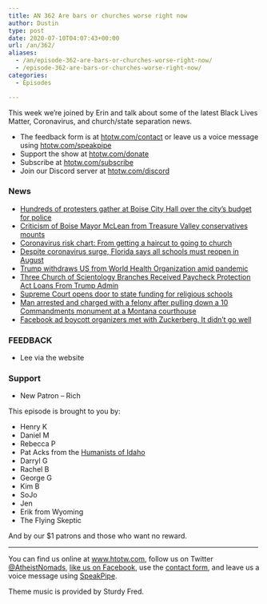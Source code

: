 ```yaml
---
title: AN 362 Are bars or churches worse right now
author: Dustin
type: post
date: 2020-07-10T04:07:43+00:00
url: /an/362/
aliases: 
  - /an/episode-362-are-bars-or-churches-worse-right-now/
  - /episode-362-are-bars-or-churches-worse-right-now/
categories:
  - Episodes

---
```

<div id="buzzsprout-player-10552747"></div><script src="https://www.buzzsprout.com/1983601/10552747-362-are-bars-or-churches-worse-right-now.js?container_id=buzzsprout-player-10552747&player=small" type="text/javascript" charset="utf-8"></script>

This week we’re joined by Erin and talk about some of the latest Black Lives Matter, Coronavirus, and church/state separation news.

<!--more-->

 * The feedback form is at [htotw.com/contact](https://htotw.com/contact) or leave us a voice message using <a href="https://htotw.com/speakpipe" target="_blank" rel="noopener noreferrer">htotw.com/speakpipe</a>
 * Support the show at <a href="https://htotw.com/donate" target="_blank" rel="payment noopener noreferrer">htotw.com/donate</a>
 * Subscribe at <a href="https://htotw.com/subscribe" target="_blank" rel="noopener noreferrer">htotw.com/subscribe</a>
 * Join our Discord server at <a href="https://htotw.com/discord" target="_blank" rel="noopener noreferrer">htotw.com/discord</a>

### News

  * [Hundreds of protesters gather at Boise City Hall over the city’s budget for police][1]
  * [Criticism of Boise Mayor McLean from Treasure Valley conservatives mounts][2]
  * [Coronavirus risk chart: From getting a haircut to going to church][3]
  * [Despite coronavirus surge, Florida says all schools must reopen in August][4]
  * [Trump withdraws US from World Health Organization amid pandemic][5]
  * [Three Church of Scientology Branches Received Paycheck Protection Act Loans From Trump Admin][6]
  * [Supreme Court opens door to state funding for religious schools][7]
  * [Man arrested and charged with a felony after pulling down a 10 Commandments monument at a Montana courthouse][8]
  * [Facebook ad boycott organizers met with Zuckerberg. It didn’t go well][9]

### FEEDBACK

  * Lee via the website

### Support

  * New Patron &#8211; Rich

This episode is brought to you by:

  * Henry K
  * Daniel M
  * Rebecca P
  * Pat Acks from the <a href="https://www.humanistsofidaho.org" target="_blank" rel="noopener noreferrer">Humanists of Idaho</a>
  * Darryl G
  * Rachel B
  * George G
  * Kim B
  * SoJo
  * Jen
  * Erik from Wyoming
  * The Flying Skeptic

And by our $1 patrons and those who want no reward.

<hr width="500" />

You can find us online at <a href="https://www.htotw.com/" target="_blank" rel="noopener noreferrer">www.htotw.com</a>, follow us on Twitter <a href="https://htotw.com/twitter" target="_blank" rel="noopener noreferrer">@AtheistNomads</a>, <a href="https://htotw.com/facebook" target="_blank" rel="noopener noreferrer">like us on Facebook</a>, use the [contact form](https://htotw.com/contact), and leave us a voice message using <a href="https://htotw.com/speakpipe" target="_blank" rel="noopener noreferrer">SpeakPipe</a>.

Theme music is provided by Sturdy Fred.

 [1]: https://www.ktvb.com/mobile/article/news/local/hundreds-of-protesters-gather-at-boise-city-hall-over-the-citys-budget-for-police/277-46d3bcee-a473-4d2d-843d-082435298667
 [2]: https://www.ktvb.com/mobile/article/news/health/coronavirus/boise-mayor-lauren-mclean-criticism-protest-recall-mask-order/277-a2bb625e-cab8-42ef-80a8-dde3129a39b5
 [3]: https://www.khou.com/article/news/health/coronavirus/chart-shows-covid-19-risk-for-37-common-activities/285-01d2c067-9bbd-4708-be17-985afb75823d
 [4]: https://www.cbsnews.com/news/florida-coronavirus-schools-reopen-august/
 [5]: https://www.usatoday.com/story/news/politics/2020/07/07/covid-19-trump-officially-withdraws-us-world-health-organization/5391909002/
 [6]: https://www.thedailybeast.com/three-church-of-scientology-branches-received-paycheck-protection-act-loans-from-trump-admin
 [7]: https://www.cnn.com/2020/06/30/politics/espinoza-montana-religious-schools-scholarship-supreme-court/index.html
 [8]: https://apnews.com/1f9602c2af804972c421d7ba8438f11f
 [9]: https://www.cnn.com/2020/07/07/tech/facebook-civil-rights-meeting/index.html